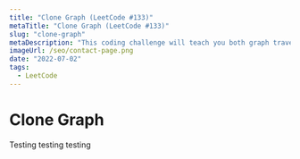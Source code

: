 ```yaml
---
title: "Clone Graph (LeetCode #133)"
metaTitle: "Clone Graph (LeetCode #133)"
slug: "clone-graph"
metaDescription: "This coding challenge will teach you both graph traversal as well as comparison by reference."
imageUrl: /seo/contact-page.png
date: "2022-07-02"
tags:
  - LeetCode
---
```


# Clone Graph

Testing testing testing
